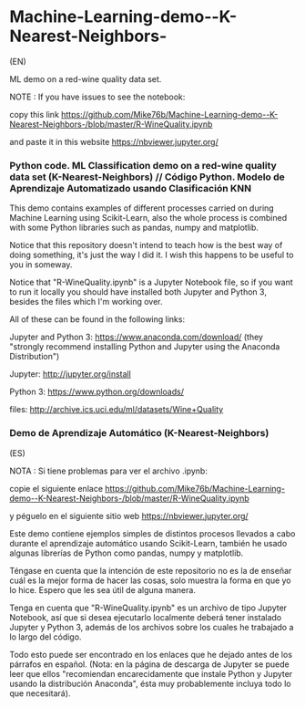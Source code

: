 # Machine-Learning-demo--K-Nearest-Neighbors-
(EN) 

ML demo on a red-wine quality data set.

NOTE :  If you have issues to see the notebook:

  copy this link  https://github.com/Mike76b/Machine-Learning-demo--K-Nearest-Neighbors-/blob/master/R-WineQuality.ipynb
  
  and paste it in this website  https://nbviewer.jupyter.org/
  
### Python code. ML Classification demo on a red-wine quality data set (K-Nearest-Neighbors) // Código Python. Modelo de Aprendizaje Automatizado usando Clasificación KNN

This demo contains examples of different processes carried on during Machine Learning using Scikit-Learn, also the whole process is combined with some Python libraries such as pandas, numpy and matplotlib.

Notice that this repository doesn't intend to teach how is the best way of doing something, it's just the way I did it. I wish this happens to be useful to you in someway.

Notice that "R-WineQuality.ipynb" is a Jupyter Notebook file, so if you want to run it locally you should have installed both Jupyter and Python 3, besides the files which I'm working over.

All of these can be found in the following links:

Jupyter and Python 3: https://www.anaconda.com/download/ (they "strongly recommend installing Python and Jupyter using the Anaconda Distribution")

Jupyter: http://jupyter.org/install

Python 3: https://www.python.org/downloads/

files: http://archive.ics.uci.edu/ml/datasets/Wine+Quality

### Demo de Aprendizaje Automático (K-Nearest-Neighbors)
(ES) 

NOTA :  Si tiene problemas para ver el archivo .ipynb:

  copie el siguiente enlace  https://github.com/Mike76b/Machine-Learning-demo--K-Nearest-Neighbors-/blob/master/R-WineQuality.ipynb
  
  y péguelo en el siguiente sitio web  https://nbviewer.jupyter.org/

Este demo contiene ejemplos simples de distintos procesos llevados a cabo durante el aprendizaje automático usando Scikit-Learn, también he usado algunas librerías de Python como pandas, numpy y matplotlib.

Téngase en cuenta que la intención de este repositorio no es la de enseñar cuál es la mejor forma de hacer las cosas, solo muestra la forma en que yo lo hice. Espero que les sea útil de alguna manera.

Tenga en cuenta que "R-WineQuality.ipynb" es un archivo de tipo Jupyter Notebook, así que si desea ejecutarlo localmente deberá tener instalado Jupyter y Python 3, además de los archivos sobre los cuales he trabajado a lo largo del código. 

Todo esto puede ser encontrado en los enlaces que he dejado antes de los párrafos en español. (Nota: en la página de descarga de Jupyter se puede leer que ellos "recomiendan encarecidamente que instale Python y Jupyter usando la distribución Anaconda", ésta muy probablemente incluya todo lo que necesitará).
